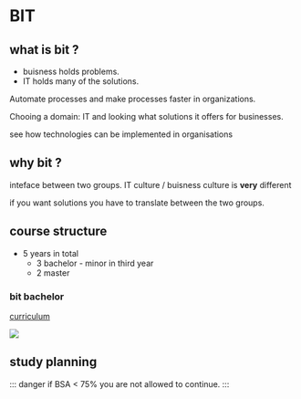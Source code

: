 # BIT

## what is bit ?

- buisness holds problems.
- IT holds many of the solutions.

Automate processes and make processes faster
in organizations.

Chooing a domain: IT and looking what solutions it offers for businesses.

see how technologies can be implemented in organisations

## why bit ?

inteface between two groups.
IT culture / buisness culture is **very** different

if you want solutions you have to translate between the two groups.

## course structure

+ 5 years in total
    + 3 bachelor - minor in third year
    + 2 master

### bit bachelor

[curriculum](https://www.utwente.nl/en/bit/curriculum/bitcurriculum2020-1/)

<img src="/bachelor.png"/>

## study planning

::: danger
if BSA < 75% you are not allowed to continue.
:::